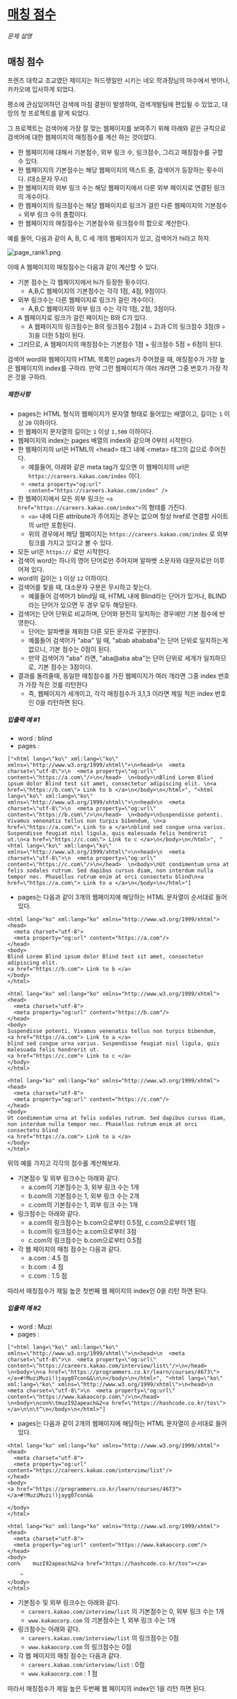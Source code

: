 # [매칭 점수](https://school.programmers.co.kr/learn/courses/30/lessons/42893)


###### 문제 설명


매칭 점수
-----


프렌즈 대학교 조교였던 제이지는 허드렛일만 시키는 네오 학과장님의 마수에서 벗어나, 카카오에 입사하게 되었다.  

평소에 관심있어하던 검색에 마침 결원이 발생하여, 검색개발팀에 편입될 수 있었고, 대망의 첫 프로젝트를 맡게 되었다.  

그 프로젝트는 검색어에 가장 잘 맞는 웹페이지를 보여주기 위해 아래와 같은 규칙으로 검색어에 대한 웹페이지의 매칭점수를 계산 하는 것이었다.


* 한 웹페이지에 대해서 기본점수, 외부 링크 수, 링크점수, 그리고 매칭점수를 구할 수 있다.
* 한 웹페이지의 기본점수는 해당 웹페이지의 텍스트 중, 검색어가 등장하는 횟수이다. (대소문자 무시)
* 한 웹페이지의 외부 링크 수는 해당 웹페이지에서 다른 외부 페이지로 연결된 링크의 개수이다.
* 한 웹페이지의 링크점수는 해당 웹페이지로 링크가 걸린 다른 웹페이지의 기본점수 ÷ 외부 링크 수의 총합이다.
* 한 웹페이지의 매칭점수는 기본점수와 링크점수의 합으로 계산한다.


예를 들어, 다음과 같이 A, B, C 세 개의 웹페이지가 있고, 검색어가 hi라고 하자.


![page_rank1.png](https://grepp-programmers.s3.amazonaws.com/files/production/48a36ec7fa/243a621b-f823-4ccd-99f1-2d8d3e14050d.jpg)


이때 A 웹페이지의 매칭점수는 다음과 같이 계산할 수 있다.


* 기본 점수는 각 웹페이지에서 hi가 등장한 횟수이다.
	+ A,B,C 웹페이지의 기본점수는 각각 1점, 4점, 9점이다.
* 외부 링크수는 다른 웹페이지로 링크가 걸린 개수이다.
	+ A,B,C 웹페이지의 외부 링크 수는 각각 1점, 2점, 3점이다.
* A 웹페이지로 링크가 걸린 페이지는 B와 C가 있다.
	+ A 웹페이지의 링크점수는 B의 링크점수 2점(4 ÷ 2\)과 C의 링크점수 3점(9 ÷ 3\)을 더한 5점이 된다.
* 그러므로, A 웹페이지의 매칭점수는 기본점수 1점 \+ 링크점수 5점 \= 6점이 된다.


검색어 word와 웹페이지의 HTML 목록인 pages가 주어졌을 때, 매칭점수가 가장 높은 웹페이지의 index를 구하라. 만약 그런 웹페이지가 여러 개라면 그중 번호가 가장 작은 것을 구하라.


##### 제한사항


* pages는 HTML 형식의 웹페이지가 문자열 형태로 들어있는 배열이고, 길이는 `1` 이상 `20` 이하이다.
* 한 웹페이지 문자열의 길이는 `1` 이상 `1,500` 이하이다.
* 웹페이지의 index는 pages 배열의 index와 같으며 0부터 시작한다.
* 한 웹페이지의 url은 HTML의 \<head\> 태그 내에 \<meta\> 태그의 값으로 주어진다.
	+ 예를들어, 아래와 같은 meta tag가 있으면 이 웹페이지의 url은 `https://careers.kakao.com/index` 이다.
	+ `<meta property="og:url" content="https://careers.kakao.com/index" />`
* 한 웹페이지에서 모든 외부 링크는 `<a href="https://careers.kakao.com/index">`의 형태를 가진다.
	+ `<a>` 내에 다른 attribute가 주어지는 경우는 없으며 항상 href로 연결할 사이트의 url만 포함된다.
	+ 위의 경우에서 해당 웹페이지는 `https://careers.kakao.com/index` 로 외부링크를 가지고 있다고 볼 수 있다.
* 모든 url은 `https://` 로만 시작한다.
* 검색어 word는 하나의 영어 단어로만 주어지며 알파벳 소문자와 대문자로만 이루어져 있다.
* word의 길이는 `1` 이상 `12` 이하이다.
* 검색어를 찾을 때, 대소문자 구분은 무시하고 찾는다.
	+ 예를들어 검색어가 blind일 때, HTML 내에 Blind라는 단어가 있거나, BLIND라는 단어가 있으면 두 경우 모두 해당된다.
* 검색어는 단어 단위로 비교하며, 단어와 완전히 일치하는 경우에만 기본 점수에 반영한다.
	+ 단어는 알파벳을 제외한 다른 모든 문자로 구분한다.
	+ 예를들어 검색어가 "aba" 일 때, "abab abababa"는 단어 단위로 일치하는게 없으니, 기본 점수는 0점이 된다.
	+ 만약 검색어가 "aba" 라면, "aba@aba aba"는 단어 단위로 세개가 일치하므로, 기본 점수는 3점이다.
* 결과를 돌려줄때, 동일한 매칭점수를 가진 웹페이지가 여러 개라면 그중 index 번호가 가장 작은 것를 리턴한다
	+ 즉, 웹페이지가 세개이고, 각각 매칭점수가 3,1,3 이라면 제일 적은 index 번호인 0을 리턴하면 된다.


##### 입출력 예 \#1


* word : blind
* pages :



```
["<html lang=\"ko\" xml:lang=\"ko\" xmlns=\"http://www.w3.org/1999/xhtml\">\n<head>\n  <meta charset=\"utf-8\">\n  <meta property=\"og:url\" content=\"https://a.com\"/>\n</head>  \n<body>\nBlind Lorem Blind ipsum dolor Blind test sit amet, consectetur adipiscing elit. \n<a href=\"https://b.com\"> Link to b </a>\n</body>\n</html>", "<html lang=\"ko\" xml:lang=\"ko\" xmlns=\"http://www.w3.org/1999/xhtml\">\n<head>\n  <meta charset=\"utf-8\">\n  <meta property=\"og:url\" content=\"https://b.com\"/>\n</head>  \n<body>\nSuspendisse potenti. Vivamus venenatis tellus non turpis bibendum, \n<a href=\"https://a.com\"> Link to a </a>\nblind sed congue urna varius. Suspendisse feugiat nisl ligula, quis malesuada felis hendrerit ut.\n<a href=\"https://c.com\"> Link to c </a>\n</body>\n</html>", "<html lang=\"ko\" xml:lang=\"ko\" xmlns=\"http://www.w3.org/1999/xhtml\">\n<head>\n  <meta charset=\"utf-8\">\n  <meta property=\"og:url\" content=\"https://c.com\"/>\n</head>  \n<body>\nUt condimentum urna at felis sodales rutrum. Sed dapibus cursus diam, non interdum nulla tempor nec. Phasellus rutrum enim at orci consectetu blind\n<a href=\"https://a.com\"> Link to a </a>\n</body>\n</html>"]

```

* pages는 다음과 같이 3개의 웹페이지에 해당하는 HTML 문자열이 순서대로 들어있다.



```
<html lang="ko" xml:lang="ko" xmlns="http://www.w3.org/1999/xhtml">
<head>
  <meta charset="utf-8">
  <meta property="og:url" content="https://a.com"/>
</head>
<body>
Blind Lorem Blind ipsum dolor Blind test sit amet, consectetur adipiscing elit. 
<a href="https://b.com"> Link to b </a>
</body>
</html>

```

```
<html lang="ko" xml:lang="ko" xmlns="http://www.w3.org/1999/xhtml">
<head>
  <meta charset="utf-8">
  <meta property="og:url" content="https://b.com"/>
</head>
<body>
Suspendisse potenti. Vivamus venenatis tellus non turpis bibendum, 
<a href="https://a.com"> Link to a </a>
blind sed congue urna varius. Suspendisse feugiat nisl ligula, quis malesuada felis hendrerit ut.
<a href="https://c.com"> Link to c </a>
</body>
</html>

```

```
<html lang="ko" xml:lang="ko" xmlns="http://www.w3.org/1999/xhtml">
<head>
  <meta charset="utf-8">
  <meta property="og:url" content="https://c.com"/>
</head>
<body>
Ut condimentum urna at felis sodales rutrum. Sed dapibus cursus diam, non interdum nulla tempor nec. Phasellus rutrum enim at orci consectetu blind
<a href="https://a.com"> Link to a </a>
</body>
</html>

```

위의 예를 가지고 각각의 점수를 계산해보자.


* 기본점수 및 외부 링크수는 아래와 같다.
	+ a.com의 기본점수는 3, 외부 링크 수는 1개
	+ b.com의 기본점수는 1, 외부 링크 수는 2개
	+ c.com의 기본점수는 1, 외부 링크 수는 1개
* 링크점수는 아래와 같다.
	+ a.com의 링크점수는 b.com으로부터 0\.5점, c.com으로부터 1점
	+ b.com의 링크점수는 a.com으로부터 3점
	+ c.com의 링크점수는 b.com으로부터 0\.5점
* 각 웹 페이지의 매칭 점수는 다음과 같다.
	+ a.com : 4\.5 점
	+ b.com : 4 점
	+ c.com : 1\.5 점


따라서 매칭점수가 제일 높은 첫번째 웹 페이지의 index인 0을 리턴 하면 된다.


##### 입출력 예 \#2


* word : Muzi
* pages :



```
["<html lang=\"ko\" xml:lang=\"ko\" xmlns=\"http://www.w3.org/1999/xhtml\">\n<head>\n  <meta charset=\"utf-8\">\n  <meta property=\"og:url\" content=\"https://careers.kakao.com/interview/list\"/>\n</head>  \n<body>\n<a href=\"https://programmers.co.kr/learn/courses/4673\"></a>#!MuziMuzi!)jayg07con&&\n\n</body>\n</html>", "<html lang=\"ko\" xml:lang=\"ko\" xmlns=\"http://www.w3.org/1999/xhtml\">\n<head>\n  <meta charset=\"utf-8\">\n  <meta property=\"og:url\" content=\"https://www.kakaocorp.com\"/>\n</head>  \n<body>\ncon%\tmuzI92apeach&2<a href=\"https://hashcode.co.kr/tos\"></a>\n\n\t^\n</body>\n</html>"]

```

* pages는 다음과 같이 2개의 웹페이지에 해당하는 HTML 문자열이 순서대로 들어있다.



```
<html lang="ko" xml:lang="ko" xmlns="http://www.w3.org/1999/xhtml">
<head>
  <meta charset="utf-8">
  <meta property="og:url" content="https://careers.kakao.com/interview/list"/>
</head>
<body>
<a href="https://programmers.co.kr/learn/courses/4673"></a>#!MuziMuzi!)jayg07con&&

</body>
</html>

```

```
<html lang="ko" xml:lang="ko" xmlns="http://www.w3.org/1999/xhtml">
<head>
  <meta charset="utf-8">
  <meta property="og:url" content="https://www.kakaocorp.com"/>
</head>
<body>
con%    muzI92apeach&2<a href="https://hashcode.co.kr/tos"></a>

    ^
</body>
</html>

```

* 기본점수 및 외부 링크수는 아래와 같다.
	+ `careers.kakao.com/interview/list` 의 기본점수는 0, 외부 링크 수는 1개
	+ `www.kakaocorp.com` 의 기본점수는 1, 외부 링크 수는 1개
* 링크점수는 아래와 같다.
	+ `careers.kakao.com/interview/list` 의 링크점수는 0점
	+ `www.kakaocorp.com` 의 링크점수는 0점
* 각 웹 페이지의 매칭 점수는 다음과 같다.
	+ `careers.kakao.com/interview/list` : 0점
	+ `www.kakaocorp.com` : 1 점


따라서 매칭점수가 제일 높은 두번째 웹 페이지의 index인 1을 리턴 하면 된다.




